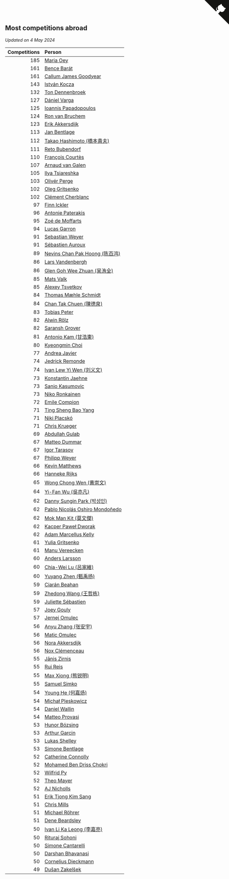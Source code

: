 ## Most competitions abroad

*Updated on  4 May 2024*

| Competitions | Person |
| ---: | :--- |
| 185 | [Maria Oey](https://www.worldcubeassociation.org/persons/2007OEYM01) |
| 161 | [Bence Barát](https://www.worldcubeassociation.org/persons/2008BARA01) |
| 161 | [Callum James Goodyear](https://www.worldcubeassociation.org/persons/2012GOOD02) |
| 143 | [István Kocza](https://www.worldcubeassociation.org/persons/2005KOCZ01) |
| 132 | [Ton Dennenbroek](https://www.worldcubeassociation.org/persons/2003DENN01) |
| 127 | [Dániel Varga](https://www.worldcubeassociation.org/persons/2008VARG01) |
| 125 | [Ioannis Papadopoulos](https://www.worldcubeassociation.org/persons/2013PAPA01) |
| 124 | [Ron van Bruchem](https://www.worldcubeassociation.org/persons/2003BRUC01) |
| 123 | [Erik Akkersdijk](https://www.worldcubeassociation.org/persons/2005AKKE01) |
| 113 | [Jan Bentlage](https://www.worldcubeassociation.org/persons/2010BENT01) |
| 112 | [Takao Hashimoto (橋本貴夫)](https://www.worldcubeassociation.org/persons/2007HASH01) |
| 111 | [Reto Bubendorf](https://www.worldcubeassociation.org/persons/2012BUBE01) |
| 110 | [François Courtès](https://www.worldcubeassociation.org/persons/2008COUR01) |
| 107 | [Arnaud van Galen](https://www.worldcubeassociation.org/persons/2006GALE01) |
| 105 | [Ilya Tsiareshka](https://www.worldcubeassociation.org/persons/2012TERE01) |
| 103 | [Olivér Perge](https://www.worldcubeassociation.org/persons/2007PERG01) |
| 102 | [Oleg Gritsenko](https://www.worldcubeassociation.org/persons/2011GRIT01) |
| 102 | [Clément Cherblanc](https://www.worldcubeassociation.org/persons/2014CHER05) |
| 97 | [Finn Ickler](https://www.worldcubeassociation.org/persons/2012ICKL01) |
| 96 | [Antonie Paterakis](https://www.worldcubeassociation.org/persons/2012PATE01) |
| 95 | [Zoé de Moffarts](https://www.worldcubeassociation.org/persons/2010MOFF02) |
| 94 | [Lucas Garron](https://www.worldcubeassociation.org/persons/2006GARR01) |
| 91 | [Sebastian Weyer](https://www.worldcubeassociation.org/persons/2010WEYE02) |
| 91 | [Sébastien Auroux](https://www.worldcubeassociation.org/persons/2008AURO01) |
| 89 | [Nevins Chan Pak Hoong (陈百鸿)](https://www.worldcubeassociation.org/persons/2010CHAN20) |
| 86 | [Lars Vandenbergh](https://www.worldcubeassociation.org/persons/2003VAND01) |
| 86 | [Glen Goh Wee Zhuan (吴洧全)](https://www.worldcubeassociation.org/persons/2015ZHUA01) |
| 85 | [Mats Valk](https://www.worldcubeassociation.org/persons/2007VALK01) |
| 85 | [Alexey Tsvetkov](https://www.worldcubeassociation.org/persons/2017TSVE02) |
| 84 | [Thomas Mæhle Schmidt](https://www.worldcubeassociation.org/persons/2013SCHM02) |
| 84 | [Chan Tak Chuen (陳德泉)](https://www.worldcubeassociation.org/persons/2007CHUE01) |
| 83 | [Tobias Peter](https://www.worldcubeassociation.org/persons/2014PETE03) |
| 82 | [Alwin Rölz](https://www.worldcubeassociation.org/persons/2016ROLZ01) |
| 82 | [Saransh Grover](https://www.worldcubeassociation.org/persons/2014GROV01) |
| 81 | [Antonio Kam (甘浩東)](https://www.worldcubeassociation.org/persons/2017TUNG13) |
| 80 | [Kyeongmin Choi](https://www.worldcubeassociation.org/persons/2017CHOI07) |
| 77 | [Andrea Javier](https://www.worldcubeassociation.org/persons/2010JAVI01) |
| 74 | [Jedrick Remonde](https://www.worldcubeassociation.org/persons/2008REMO01) |
| 74 | [Ivan Lew Yi Wen (刘义文)](https://www.worldcubeassociation.org/persons/2012WENI01) |
| 73 | [Konstantin Jaehne](https://www.worldcubeassociation.org/persons/2015JAEH01) |
| 73 | [Sanio Kasumovic](https://www.worldcubeassociation.org/persons/2009KASU01) |
| 73 | [Niko Ronkainen](https://www.worldcubeassociation.org/persons/2010RONK01) |
| 72 | [Emile Compion](https://www.worldcubeassociation.org/persons/2007COMP01) |
| 71 | [Ting Sheng Bao Yang](https://www.worldcubeassociation.org/persons/2008BAOY01) |
| 71 | [Niki Placskó](https://www.worldcubeassociation.org/persons/2008PLAC01) |
| 71 | [Chris Krueger](https://www.worldcubeassociation.org/persons/2006KRUE01) |
| 69 | [Abdullah Gulab](https://www.worldcubeassociation.org/persons/2014GULA02) |
| 67 | [Matteo Dummar](https://www.worldcubeassociation.org/persons/2017DUMM01) |
| 67 | [Igor Tarasov](https://www.worldcubeassociation.org/persons/2016TARA04) |
| 67 | [Philipp Weyer](https://www.worldcubeassociation.org/persons/2010WEYE01) |
| 66 | [Kevin Matthews](https://www.worldcubeassociation.org/persons/2010MATT02) |
| 66 | [Hanneke Rijks](https://www.worldcubeassociation.org/persons/2008RIJK01) |
| 65 | [Wong Chong Wen (黄崇文)](https://www.worldcubeassociation.org/persons/2014WENW01) |
| 64 | [Yi-Fan Wu (吳亦凡)](https://www.worldcubeassociation.org/persons/2010WUIF01) |
| 62 | [Danny Sungin Park (박성인)](https://www.worldcubeassociation.org/persons/2015PARK13) |
| 62 | [Pablo Nicolás Oshiro Mondoñedo](https://www.worldcubeassociation.org/persons/2010MOND01) |
| 62 | [Mok Man Kit (莫文傑)](https://www.worldcubeassociation.org/persons/2009KITM01) |
| 62 | [Kacper Paweł Dworak](https://www.worldcubeassociation.org/persons/2020DWOR01) |
| 62 | [Adam Marcellus Kelly](https://www.worldcubeassociation.org/persons/2016KELL10) |
| 61 | [Yulia Gritsenko](https://www.worldcubeassociation.org/persons/2012SIDO01) |
| 61 | [Manu Vereecken](https://www.worldcubeassociation.org/persons/2010VERE01) |
| 60 | [Anders Larsson](https://www.worldcubeassociation.org/persons/2003LARS01) |
| 60 | [Chia-Wei Lu (呂家維)](https://www.worldcubeassociation.org/persons/2007LUCH01) |
| 60 | [Yuyang Zhen (甄禹扬)](https://www.worldcubeassociation.org/persons/2013ZHEN11) |
| 59 | [Ciarán Beahan](https://www.worldcubeassociation.org/persons/2012BEAH01) |
| 59 | [Zhedong Wang (王哲栋)](https://www.worldcubeassociation.org/persons/2015WANG83) |
| 59 | [Juliette Sébastien](https://www.worldcubeassociation.org/persons/2014SEBA01) |
| 57 | [Joey Gouly](https://www.worldcubeassociation.org/persons/2007GOUL01) |
| 57 | [Jernej Omulec](https://www.worldcubeassociation.org/persons/2010OMUL01) |
| 56 | [Anyu Zhang (张安宇)](https://www.worldcubeassociation.org/persons/2012ZHAN08) |
| 56 | [Matic Omulec](https://www.worldcubeassociation.org/persons/2010OMUL02) |
| 56 | [Nora Akkersdijk](https://www.worldcubeassociation.org/persons/2009CHRI03) |
| 56 | [Nox Clémenceau](https://www.worldcubeassociation.org/persons/2015CLEM03) |
| 55 | [Jānis Zirnis](https://www.worldcubeassociation.org/persons/2013ZIRN01) |
| 55 | [Rui Reis](https://www.worldcubeassociation.org/persons/2015REIS02) |
| 55 | [Max Xiong (熊锐明)](https://www.worldcubeassociation.org/persons/2015XION03) |
| 55 | [Samuel Simko](https://www.worldcubeassociation.org/persons/2016SIMK01) |
| 54 | [Young He (何嘉炀)](https://www.worldcubeassociation.org/persons/2014HEYO01) |
| 54 | [Michał Pleskowicz](https://www.worldcubeassociation.org/persons/2009PLES01) |
| 54 | [Daniel Wallin](https://www.worldcubeassociation.org/persons/2013WALL03) |
| 54 | [Matteo Provasi](https://www.worldcubeassociation.org/persons/2009PROV01) |
| 53 | [Hunor Bózsing](https://www.worldcubeassociation.org/persons/2009BOZS01) |
| 53 | [Arthur Garcin](https://www.worldcubeassociation.org/persons/2014GARC27) |
| 53 | [Lukas Shelley](https://www.worldcubeassociation.org/persons/2016SHEL03) |
| 53 | [Simone Bentlage](https://www.worldcubeassociation.org/persons/2014OHLE01) |
| 52 | [Catherine Connolly](https://www.worldcubeassociation.org/persons/2017CONN04) |
| 52 | [Mohamed Ben Driss Chokri](https://www.worldcubeassociation.org/persons/2015CHOK01) |
| 52 | [Wilfrid Py](https://www.worldcubeassociation.org/persons/2016PYWI01) |
| 52 | [Theo Mayer](https://www.worldcubeassociation.org/persons/2012MAYE01) |
| 52 | [AJ Nicholls](https://www.worldcubeassociation.org/persons/2015NICH04) |
| 51 | [Erik Tjong Kim Sang](https://www.worldcubeassociation.org/persons/2018SANG01) |
| 51 | [Chris Mills](https://www.worldcubeassociation.org/persons/2014MILL04) |
| 51 | [Michael Röhrer](https://www.worldcubeassociation.org/persons/2009ROHR01) |
| 51 | [Dene Beardsley](https://www.worldcubeassociation.org/persons/2009BEAR01) |
| 50 | [Ivan Li Ka Leong (李嘉亮)](https://www.worldcubeassociation.org/persons/2015LEON02) |
| 50 | [Rituraj Sohoni](https://www.worldcubeassociation.org/persons/2012SOHO01) |
| 50 | [Simone Cantarelli](https://www.worldcubeassociation.org/persons/2012CANT02) |
| 50 | [Darshan Bhavanasi](https://www.worldcubeassociation.org/persons/2022BHAV01) |
| 50 | [Cornelius Dieckmann](https://www.worldcubeassociation.org/persons/2009DIEC01) |
| 49 | [Dušan Zakelšek](https://www.worldcubeassociation.org/persons/2012ZAKE02) |


<a href="https://github.com/jonatanklosko/wca_statistics" class="github-corner" aria-label="View source on Github"><svg width="80" height="80" viewBox="0 0 250 250" style="fill:#151513; color:#fff; position: absolute; top: 0; border: 0; right: 0;" aria-hidden="true"><path d="M0,0 L115,115 L130,115 L142,142 L250,250 L250,0 Z"></path><path d="M128.3,109.0 C113.8,99.7 119.0,89.6 119.0,89.6 C122.0,82.7 120.5,78.6 120.5,78.6 C119.2,72.0 123.4,76.3 123.4,76.3 C127.3,80.9 125.5,87.3 125.5,87.3 C122.9,97.6 130.6,101.9 134.4,103.2" fill="currentColor" style="transform-origin: 130px 106px;" class="octo-arm"></path><path d="M115.0,115.0 C114.9,115.1 118.7,116.5 119.8,115.4 L133.7,101.6 C136.9,99.2 139.9,98.4 142.2,98.6 C133.8,88.0 127.5,74.4 143.8,58.0 C148.5,53.4 154.0,51.2 159.7,51.0 C160.3,49.4 163.2,43.6 171.4,40.1 C171.4,40.1 176.1,42.5 178.8,56.2 C183.1,58.6 187.2,61.8 190.9,65.4 C194.5,69.0 197.7,73.2 200.1,77.6 C213.8,80.2 216.3,84.9 216.3,84.9 C212.7,93.1 206.9,96.0 205.4,96.6 C205.1,102.4 203.0,107.8 198.3,112.5 C181.9,128.9 168.3,122.5 157.7,114.1 C157.9,116.9 156.7,120.9 152.7,124.9 L141.0,136.5 C139.8,137.7 141.6,141.9 141.8,141.8 Z" fill="currentColor" class="octo-body"></path></svg></a><style>.github-corner:hover .octo-arm{animation:octocat-wave 560ms ease-in-out}@keyframes octocat-wave{0%,100%{transform:rotate(0)}20%,60%{transform:rotate(-25deg)}40%,80%{transform:rotate(10deg)}}@media (max-width:500px){.github-corner:hover .octo-arm{animation:none}.github-corner .octo-arm{animation:octocat-wave 560ms ease-in-out}}</style>
